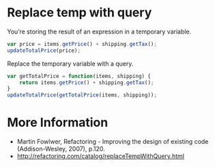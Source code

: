 Replace temp with query
========================
You’re storing the result of an expression in a temporary variable.

```javascript
var price = items.getPrice() + shipping.getTax();
updateTotalPrice(price);
```

Replace the temporary variable with a query.

```javascript
var getTotalPrice = function(items, shipping) {
    return items.getPrice() + shipping.getTax();
}
updateTotalPrice(getTotalPrice(items, shipping));
```

# More Information
- Martin Fowlwer, Refactoring - Improving the design of existing code (Addison-Wesley, 2007), p.120.
- http://refactoring.com/catalog/replaceTempWithQuery.html
